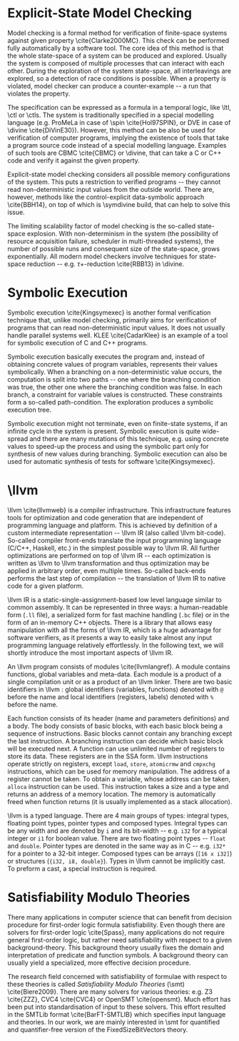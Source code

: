 # Explicit-State Model Checking

Model checking is a formal method for verification of finite-space systems
against given property \cite{Clarke2000MC}. This check can be performed fully
automatically by a software tool. The core idea of this method is that the whole
state-space of a system can be produced and explored. Usually the system is
composed of multiple processes that can interact with each other. During the
exploration of the system state-space, all interleavings are explored, so a
detection of race conditions is possible. When a property is violated, model
checker can produce a counter-example -- a run that violates the property.

The specification can be expressed as a formula in a temporal logic, like \ltl,
\ctl or \ctls. The system is traditionally specified in a special modelling
language (e.g. ProMeLa in case of \spin \cite{Hol97SPIN}, or DVE in case of
\divine \cite{DiVinE30}). However, this method can be also be used for
verification of computer programs, implying the existence of tools that take a
program source code instead of a special modelling language. Examples of such
tools are CBMC \cite{CBMC} or \divine, that can take a C or C++ code and verify
it against the given property.

Explicit-state model checking considers all possible memory configurations of
the system. This puts a restriction to verified programs -- they cannot read
non-deterministic input values from the outside world. There are, however,
methods like the control-explicit data-symbolic approach \cite{BBH14}, on top of
which is \symdivine build, that can help to solve this issue.

The limiting scalability factor of model checking is the so-called state-space
explosion. With non-determinism in the system (the possibility of resource
acquisition failure, scheduler in multi-threaded systems), the number of
possible runs and consequent size of the state-space, grows exponentially. All
modern model checkers involve techniques for state-space reduction -- e.g.
$\tau+$-reduction \cite{RBB13} in \divine.

# Symbolic Execution

Symbolic execution \cite{Kingsymexec} is another formal verification
technique that, unlike model checking, primarily aims for verification of
programs that can read non-deterministic input values. It does not usually
handle parallel systems well. KLEE \cite{CadarKlee} is an example of a tool for
symbolic execution of C and C++ programs.

Symbolic execution basically executes the program and, instead of obtaining
concrete values of program variables, represents their values symbolically. When
a branching on a non-deterministic value occurs, the computation is split into
two paths -- one where the branching condition was true, the other one where the
branching condition was false. In each branch, a constraint for variable values
is constructed. These constraints form a so-called path-condition. The exploration
produces a symbolic execution tree.

Symbolic execution might not terminate, even on finite-state systems, if an
infinite cycle in the system is present. Symbolic execution is quite wide-spread
and there are many mutations of this technique, e.g. using concrete values to
speed-up the process and using the symbolic part only for synthesis of new
values during branching. Symbolic execution can also be used for automatic
synthesis of tests for software \cite{Kingsymexec}.

# \llvm

\llvm \cite{llvmweb} is a compiler infrastructure. This infrastructure
features tools for optimization and code generation that are independent of
programming language and platform. This is achieved by definition of a custom
intermediate representation -- \llvm IR (also called \llvm bit-code). So-called
compiler front-ends translate the input programming language (C/C++, Haskell,
etc.) in the simplest possible way to \llvm IR. All further optimizations are
performed on top of \llvm IR -- each optimization is written as \llvm to \llvm
transformation and thus optimization may be applied in arbitrary order, even
multiple times. So-called back-ends performs the last step of compilation -- the
translation of \llvm IR to native code for a given platform.

\llvm IR is a static-single-assignment-based low level language similar to
common assembly. It can be represented in three ways: a human-readable form
(`.ll` file), a serialized form for fast machine handling (`.bc` file) or in the
form of an in-memory C++ objects. There is a library that allows easy
manipulation with all the forms of \llvm IR, which is a huge advantage for
software verifiers, as it presents a way to easily take almost any input
programming language relatively effortlessly. In the following text, we will
shortly introduce the most important aspects of \llvm IR.

An \llvm program consists of modules \cite{llvmlangref}. A module contains
functions, global variables and meta-data. Each module is a product of a single
compilation unit or as a product of an \llvm linker. There are two basic
identifiers in \llvm : global identifiers (variables, functions) denoted with
`@` before the name and local identifiers (registers, labels) denoted with `%`
before the name.

Each function consists of  its header (name and parameters definitions) and a
body. The body consists of basic blocks, with each basic block being a sequence
of instructions. Basic blocks cannot contain any branching except the last
instruction. A branching instruction can decide which basic block will be
executed next. A function can use unlimited number of registers to store its
data. These registers are in the SSA form. \llvm instructions operate strictly
on registers, except `load`, `store`, `atomicrmw` and `cmpxchg` instructions,
which can be used for memory manipulation. The address of a register cannot be
taken. To obtain a variable, whose address can be taken, `alloca` instruction
can be used. This instruction takes a size and a type and returns an address of
a memory location. The memory is automatically freed when function returns
(it is usually implemented as a stack allocation).

\llvm is a typed language. There are 4 main groups of types: integral types,
floating point types, pointer types and composed types. Integral types can be
any width and are denoted by `i` and its bit-width -- e.g. `i32` for a typical
integer or `i1` for boolean value. There are two floating point types -- `float`
and `double`. Pointer types are denoted in the same way as in C -- e.g. `i32*`
for a pointer to a 32-bit integer. Composed types can be arrays (`[16 x i32]`) or
structures (`{i32, i8, double}`). Types in \llvm cannot be implicitly cast. To
preform a cast, a special instruction is required.

# Satisfiability Modulo Theories

There many applications in computer science that can benefit from decision
procedure for first-order logic formula satisfiability. Even though there are
solvers for first-order logic \cite{Spass}, many applications do not require
general first-order logic, but rather need satisfiability with respect to a
given background-theory. This background theory usually fixes the domain and
interpretation of predicate and function symbols. A background theory can
usually yield a specialized, more effective decision procedure.

The research field concerned with satisfiability of formulae with respect to
these theories is called *Satisfiability Modulo Theories* (\smt)
\cite{Biere2009}. There are many solvers for various theories: e.g. Z3
\cite{ZZZ}, CVC4 \cite{CVC4} or OpenSMT \cite{opensmt}. Much effort has been put
into standardisation of input to these solvers. This effort resulted in the
SMTLib format \cite{BarFT-SMTLIB} which specifies input language and theories.
In our work, we are mainly interested in \smt for quantified and quantifier-free
version of the FixedSizeBitVectors theory.
